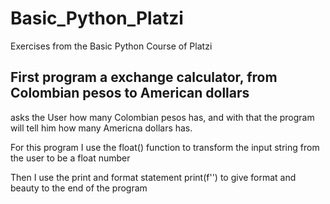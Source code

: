 # Basic_Python_Platzi
Exercises from the Basic Python Course of Platzi

## First program a exchange calculator, from Colombian pesos to American dollars

asks the User how many Colombian pesos has, and with that the program will tell him how many Americna dollars has.

For this program I use the float() function to transform the input string from the user to be a float number

Then I use the print and format statement print(f'') to give format and beauty to the end of the program
